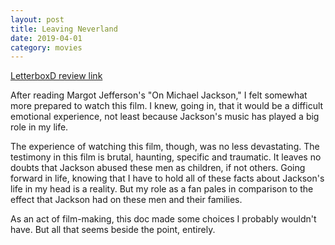 ```yaml
---
layout: post
title: Leaving Neverland
date: 2019-04-01
category: movies
---
```

 
[LetterboxD review link](https://letterboxd.com/samarthbhaskar/film/leaving-neverland/)

After reading Margot Jefferson's "On Michael Jackson," I felt somewhat more prepared to watch this film. I knew, going in, that it would be a difficult emotional experience, not least because Jackson's music has played a big role in my life. 

The experience of watching this film, though, was no less devastating. The testimony in this film is brutal, haunting, specific and traumatic. It leaves no doubts that Jackson abused these men as children, if not others. Going forward in life, knowing that I have to hold all of these facts about Jackson's life in my head is a reality. But my role as a fan pales in comparison to the effect that Jackson had on these men and their families. 

As an act of film-making, this doc made some choices I probably wouldn't have. But all that seems beside the point, entirely.